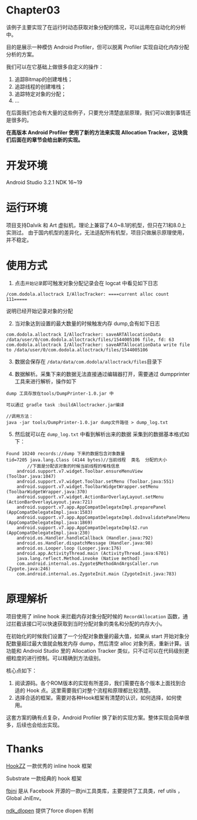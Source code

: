 # Chapter03

该例子主要实现了在运行时动态获取对象分配的情况，可以运用在自动化的分析中。

目的是展示一种模仿 Android Profiler，但可以脱离 Profiler 实现自动化内存分配分析的方案。

我们可以在它基础上做很多自定义的操作：
1. 追踪Bitmap的创建堆栈；
2. 追踪线程的创建堆栈；
3. 追踪特定对象的分配；
4. ...

在后面我们也会有大量的这些例子，只要充分清楚底层原理，我们可以做到事情还是很多的。

**在高版本 Android Profiler 使用了新的方法来实现 Allocation Tracker，这块我们后面在的章节会给出新的实现。**

开发环境
=======
Android Studio 3.2.1
NDK 16~19

运行环境
======
项目支持Dalvik 和 Art 虚拟机，理论上兼容了4.0~8.1的机型，但只在7.1和8.0上实测过。
由于国内机型的差异化，无法适配所有机型，项目只做展示原理使用，并不稳定。

使用方式
======

1. 点击`开始记录`即可触发对象分配记录会在 logcat 中看见如下日志
```
/com.dodola.alloctrack I/AllocTracker: ====current alloc count 111=====
```
说明已经开始记录对象的分配

2. 当对象达到设置的最大数量的时候触发内存 dump,会有如下日志
```
com.dodola.alloctrack I/AllocTracker: saveARTAllocationData /data/user/0/com.dodola.alloctrack/files/1544005106 file, fd: 63
com.dodola.alloctrack I/AllocTracker: saveARTAllocationData write file to /data/user/0/com.dodola.alloctrack/files/1544005106
```


3. 数据会保存在 `/data/data/com.dodola/alloctrack/files`目录下

4. 数据解析。采集下来的数据无法直接通过编辑器打开，需要通过 dumpprinter 工具来进行解析，操作如下
```
dump 工具存放在tools/DumpPrinter-1.0.jar 中

可以通过 gradle task :buildAlloctracker.jar编译

//调用方法：
java -jar tools/DumpPrinter-1.0.jar dump文件路径 > dump_log.txt
```

5. 然后就可以在 `dump_log.txt` 中看到解析出来的数据
采集到的数据基本格式如下：

```
Found 10240 records://dump 下来的数据包含对象数量
tid=7205 java.lang.Class (4144 bytes)//当前线程  类名  分配的大小
		//下面是分配该对象的时候当前线程的堆栈信息
    android.support.v7.widget.Toolbar.ensureMenuView (Toolbar.java:1047)
    android.support.v7.widget.Toolbar.setMenu (Toolbar.java:551)
    android.support.v7.widget.ToolbarWidgetWrapper.setMenu (ToolbarWidgetWrapper.java:370)
    android.support.v7.widget.ActionBarOverlayLayout.setMenu (ActionBarOverlayLayout.java:721)
    android.support.v7.app.AppCompatDelegateImpl.preparePanel (AppCompatDelegateImpl.java:1583)
    android.support.v7.app.AppCompatDelegateImpl.doInvalidatePanelMenu (AppCompatDelegateImpl.java:1869)
    android.support.v7.app.AppCompatDelegateImpl$2.run (AppCompatDelegateImpl.java:230)
    android.os.Handler.handleCallback (Handler.java:792)
    android.os.Handler.dispatchMessage (Handler.java:98)
    android.os.Looper.loop (Looper.java:176)
    android.app.ActivityThread.main (ActivityThread.java:6701)
    java.lang.reflect.Method.invoke (Native method)
    com.android.internal.os.Zygote$MethodAndArgsCaller.run (Zygote.java:246)
    com.android.internal.os.ZygoteInit.main (ZygoteInit.java:783)
```

原理解析
======
项目使用了 inline hook 来拦截内存对象分配时候的 `RecordAllocation` 函数，通过拦截该接口可以快速获取到当时分配对象的类名和分配的内存大小。

在初始化的时候我们设置了一个分配对象数量的最大值，如果从 start 开始对象分配数量超过最大值就会触发内存 dump，然后清空 alloc 对象列表，重新计算。该功能和  Android Studio 里的 Allocation Tracker 类似，只不过可以在代码级别更细粒度的进行控制。可以精确到方法级别。

核心点如下：

1. 阅读源码。各个ROM版本的实现有所差异，我们需要在各个版本上面找到合适的 Hook 点。这里需要我们对整个流程和原理都比较清楚。
2. 选择合适的框架。需要对各种Hook框架有清楚的认识，如何选择，如何使用。

这套方案的确有点复杂，Android Profiler 换了新的实现方案。整体实现会简单很多，后续也会给出实现。

Thanks
======
[HookZZ](https://github.com/jmpews/HookZz) 一款优秀的 inline hook 框架

Substrate 一款经典的 hook 框架

[fbjni](https://github.com/facebookincubator/profilo/tree/master/deps/fbjni) 是从 Facebook 开源的一款jni工具类库，主要提供了工具类，ref utils ，Global JniEnv。

[ndk_dlopen](https://github.com/rrrfff/ndk_dlopen) 提供了force dlopen 机制
